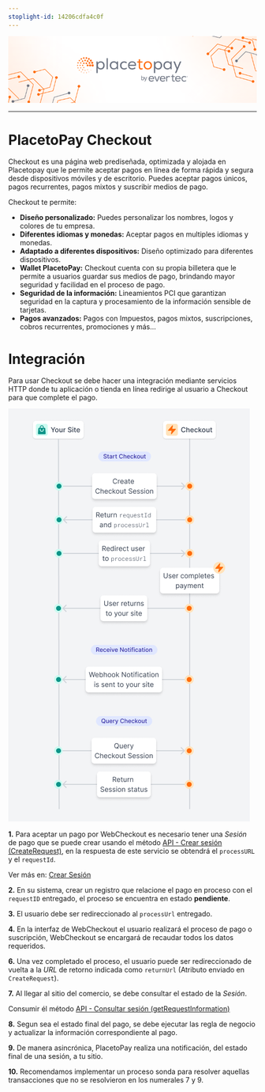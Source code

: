 ```yaml
---
stoplight-id: 14206cdfa4c0f
---
```


<!--
focus: false
-->

![Frame 10.png](<../assets/images/placetopay_banner.png>)

---

# PlacetoPay Checkout

Checkout es una página web prediseñada, optimizada y alojada en Placetopay que le permite aceptar pagos en línea de forma rápida y segura desde dispositivos móviles y de escritorio. Puedes aceptar pagos únicos, pagos recurrentes, pagos mixtos y suscribir medios de pago.

Checkout te permite:

* **Diseño personalizado:** Puedes personalizar los nombres, logos y colores de tu empresa.
* **Diferentes idiomas y monedas:** Aceptar pagos en multiples idiomas y monedas.
* **Adaptado a diferentes dispositivos:** Diseño optimizado para diferentes dispositivos.
* **Wallet PlacetoPay:** Checkout cuenta con su propia billetera que le permite a usuarios guardar sus medios de pago, brindando mayor seguridad y facilidad en el proceso de pago.
* **Seguridad de la información:** Lineamientos PCI que garantizan seguridad en la captura y procesamiento de la información sensible de tarjetas.
* **Pagos avanzados:** Pagos con Impuestos, pagos mixtos, suscripciones, cobros recurrentes, promociones y más...

# Integración

Para usar Checkout se debe hacer una integración mediante servicios HTTP donde tu aplicación o tienda en línea redirige al usuario a Checkout para que complete el pago.

<!--
focus: false
-->

![Frame 10.png](<../assets/images/Checkout_flow.png>)

**1.** Para aceptar un pago por WebCheckout es necesario tener una *Sesión* de pago que se puede crear usando el método [API - Crear sesión (CreateRequest)](../reference/WebCheckout-ES.yaml/paths/~1api~1session/post), en la respuesta de este servicio se obtendrá el `processURL` y el `requestId`.

Ver más en: [Crear Sesión](create-session.md)

**2.** En su sistema, crear un registro que relacione el pago en proceso con el `requestID` entregado, el proceso se encuentra en estado **pendiente**.

**3.** El usuario debe ser redireccionado al `processUrl` entregado.

**4.** En la interfaz de WebCheckout el usuario realizará el proceso de pago o suscripción, WebCheckout se encargará de recaudar todos los datos requeridos.

**6.** Una vez completado el proceso, el usuario puede ser redireccionado de vuelta a la *URL* de retorno indicada como `returnUrl` (Atributo enviado en `CreateRequest`).

**7.** Al llegar al sitio del comercio, se debe consultar el estado de la *Sesión*. 

Consumir él método [API - Consultar sesión (getRequestInformation)](../reference/WebCheckout-ES.yaml/paths/~1api~1session~1{requestId}/post)

**8.** Segun sea el estado final del pago, se debe ejecutar las regla de negocio y actualizar la información correspondiente al pago.

**9.** De manera asincrónica, PlacetoPay realiza una notificación, del estado final de una sesión, a tu sitio.

**10.** Recomendamos implementar un proceso sonda para resolver aquellas transacciones que no se resolvieron en los numerales 7 y 9.

